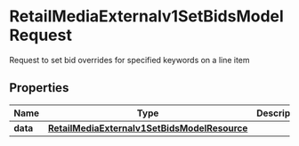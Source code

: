 

# RetailMediaExternalv1SetBidsModelRequest

Request to set bid overrides for specified keywords on a line item

## Properties

Name | Type | Description | Notes
------------ | ------------- | ------------- | -------------
**data** | [**RetailMediaExternalv1SetBidsModelResource**](RetailMediaExternalv1SetBidsModelResource.md) |  |  [optional]



